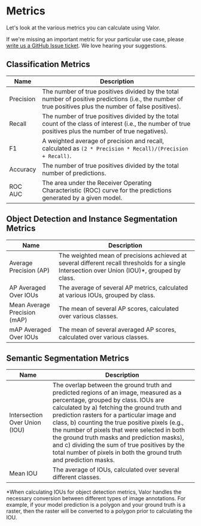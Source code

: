 # Metrics

Let's look at the various metrics you can calculate using Valor.

If we're missing an important metric for your particular use case, please [write us a GitHub Issue ticket](https://github.com/Striveworks/valor/issues). We love hearing your suggestions.


## Classification Metrics
| Name 	| Description 	|
|---	|---	|
| Precision 	| The number of true positives divided by the total number of positive predictions (i.e., the number of true positives plus the number of false positives). 	|
| Recall 	| The number of true positives divided by the total count of the class of interest (i.e., the number of true positives plus the number of true negatives). 	|
| F1 	| A weighted average of precision and recall, calculated as `(2 * Precision * Recall)/(Precision + Recall)`. 	|
| Accuracy 	| The number of true positives divided by the total number of predictions. 	|
| ROC AUC 	| The area under the Receiver Operating Characteristic (ROC) curve for the predictions generated by a given model. 	|

## Object Detection and Instance Segmentation Metrics

| Name 	| Description 	|
|---	|---	|
| Average Precision (AP) 	| The weighted mean of precisions achieved at several different recall thresholds for a single Intersection over Union (IOU)*, grouped by class. |
| AP Averaged Over IOUs 	| The average of several AP metrics, calculated at various IOUs, grouped by class. 	|
| Mean Average Precision (mAP) 	| The mean of several AP scores, calculated over various classes.	|
| mAP Averaged Over IOUs 	| The mean of several averaged AP scores, calculated over various classes. 	|

## Semantic Segmentation Metrics

| Name 	| Description 	|
|---	|---	|
| Intersection Over Union (IOU) 	| The overlap between the ground truth and predicted regions of an image, measured as a percentage, grouped by class. IOUs are calculated by a) fetching the ground truth and prediction rasters for a particular image and class, b) counting the true positive pixels (e.g., the number of pixels that were selected in both the ground truth masks and prediction masks), and c) dividing the sum of true positives by the total number of pixels in both the ground truth and prediction masks. |
| Mean IOU 	| The average of IOUs, calculated over several different classes. 	|

\*When calculating IOUs for object detection metrics, Valor handles the necessary conversion between different types of image annotations. For example, if your model prediction is a polygon and your ground truth is a raster, then the raster will be converted to a polygon prior to calculating the IOU.